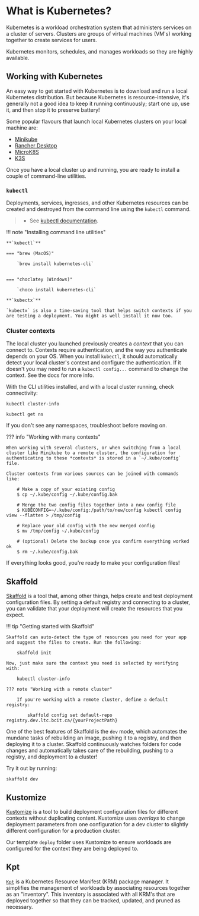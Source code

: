 # What is Kubernetes?

Kubernetes is a workload orchestration system that administers services on a cluster of servers. Clusters are groups of virtual machines (VM's) working together to create services for users.

Kubernetes monitors, schedules, and manages workloads so they are highly available.

## Working with Kubernetes

An easy way to get started with Kubernetes is to download and run a local Kubernetes distribution. But because Kubernetes is resource-intensive, it's generally not a good idea to keep it running continuously; start one up, use it, and then stop it to preserve battery!

Some popular flavours that launch local Kubernetes clusters on your local machine are:

* [Minikube](https://minikube.sigs.k8s.io/docs/start/)
* [Rancher Desktop](https://rancherdesktop.io/)
* [MicroK8S](https://microk8s.io/)
* [K3S](https://k3s.io/)

Once you have a local cluster up and running, you are ready to install a couple of command-line utilities.

### `kubectl`

Deployments, services, ingresses, and other Kubernetes resources can be created and destroyed from the command line using the `kubectl` command.

> * See [kubectl documentation](https://kubectl.docs.kubernetes.io/guides/introduction/kubectl/).

!!! note "Installing command line utilities"

    **`kubectl`**

    === "brew (MacOS)"

        `brew install kubernetes-cli`


    === "choclatey (Windows)"

        `choco install kubernetes-cli`

    **`kubectx`**

    `kubectx` is also a time-saving tool that helps switch contexts if you are testing a deployment. You might as well install it now too.

### Cluster contexts

The local cluster you launched previously creates a *context* that you can connect to. Contexts require authentication, and the way you authenticate depends on your OS. When you install `kubectl`, it should automatically detect your local cluster's context and configure the authentication. If it doesn't you may need to run a `kubectl config...` command to change the context. See the docs for more info.

With the CLI utilities installed, and with a local cluster running, check connectivity:

    kubectl cluster-info

    kubectl get ns

If you don't see any namespaces, troubleshoot before moving on.

??? info "Working with many contexts"

    When working with several clusters, or when switching from a local cluster like Minikube to a remote cluster, the configuration for authenticating to these *contexts* is stored in a `~/.kube/config` file.

    Cluster contexts from various sources can be joined with commands like:

        # Make a copy of your existing config
        $ cp ~/.kube/config ~/.kube/config.bak

        # Merge the two config files together into a new config file
        $ KUBECONFIG=~/.kube/config:/path/to/new/config kubectl config view --flatten > /tmp/config

        # Replace your old config with the new merged config
        $ mv /tmp/config ~/.kube/config

        # (optional) Delete the backup once you confirm everything worked ok
        $ rm ~/.kube/config.bak

If everything looks good, you're ready to make your configuration files!

## Skaffold

[Skaffold](https://skaffold.dev) is a tool that, among other things, helps create and test deployment configuration files. By setting a default registry and connecting to a cluster, you can validate that your deployment will create the resources that you expect.

!!! tip "Getting started with Skaffold"

    Skaffold can auto-detect the type of resources you need for your app and suggest the files to create. Run the following:
    
        skaffold init

    Now, just make sure the context you need is selected by verifying with:

        kubectl cluster-info

    ??? note "Working with a remote cluster"
    
        If you're working with a remote cluster, define a default registry:
    
            skaffold config set default-repo registry.dev.ltc.bcit.ca/{yourProjectPath}

One of the best features of Skaffold is the `dev` mode, which automates the mundane tasks of rebuilding an image, pushing it to a registry, and then deploying it to a cluster. Skaffold continuously watches folders for code changes and automatically takes care of the rebuilding, pushing to a registry, and deployment to a cluster!

Try it out by running:

    skaffold dev

## Kustomize

[Kustomize](https://kustomize.io) is a tool to build deployment configuration files for different contexts without duplicating content. Kustomize uses *overlays* to change deployment parameters from one configuration for a dev cluster to slightly different configuration for a production cluster.

Our template `deploy` folder uses Kustomize to ensure workloads are configured for the context they are being deployed to.

## Kpt

[`Kpt`](https://kpt.dev/) is a Kubernetes Resource Manifest (KRM) package manager. It simplifies the management of workloads by associating resources together as an "inventory". This inventory is associated with all KRM's that are deployed together so that they can be tracked, updated, and pruned as necessary.
